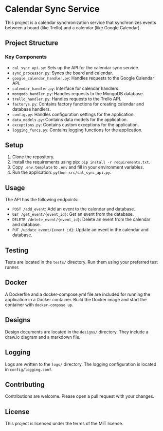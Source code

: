 # Calendar Sync Service

This project is a calendar synchronization service that synchronizes events between a board (like Trello) and a calendar (like Google Calendar).

## Project Structure

### Key Components

- `cal_sync_api.py`: Sets up the API for the calendar sync service.
- `sync_processor.py`: Syncs the board and calendar.
- `google_calendar_handler.py`: Handles requests to the Google Calendar API.
- `calendar_handler.py`: Interface for calendar handlers.
- `mongodb_handler.py`: Handles requests to the MongoDB database.
- `trello_handler.py`: Handles requests to the Trello API.
- `factorys.py`: Contains factory functions for creating calendar and database handlers.
- `config.py`: Handles configuration settings for the application.
- `data_models.py`: Contains data models for the application.
- `exceptions.py`: Contains custom exceptions for the application.
- `logging_funcs.py`: Contains logging functions for the application.

## Setup

1. Clone the repository.
2. Install the requirements using pip: `pip install -r requirements.txt`.
3. Copy `.env.template` to `.env` and fill in your environment variables.
4. Run the application: `python src/cal_sync_api.py`.

## Usage

The API has the following endpoints:

- `POST /add_event`: Add an event to the calendar and database.
- `GET /get_event/{event_id}`: Get an event from the database.
- `DELETE /delete_event/{event_id}`: Delete an event from the calendar and database.
- `PUT /update_event/{event_id}`: Update an event in the calendar and database.

## Testing

Tests are located in the `tests/` directory. Run them using your preferred test runner.

## Docker

A Dockerfile and a docker-compose.yml file are included for running the application in a Docker container. Build the Docker image and start the container with `docker-compose up`.

## Designs

Design documents are located in the `designs/` directory. They include a draw.io diagram and a markdown file.

## Logging

Logs are written to the `logs/` directory. The logging configuration is located in `config/logging.conf`.

## Contributing

Contributions are welcome. Please open a pull request with your changes.

## License

This project is licensed under the terms of the MIT license.
